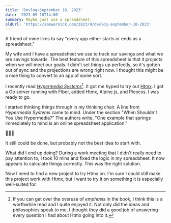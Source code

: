 ```yaml
---
title: 'Devlog—September 10, 2023'
date: '2023-09-10T14:00'
summary: Maybe just use a spreadsheet.
oldUrl: 'https://samwarnick.com/2023/9/devlog-september-10-2023'
---
```


A friend of mine likes to say "every app either starts or ends as a spreadsheet."

My wife and I have a spreadsheet we use to track our savings and what we are savings towards. The best feature of this spreadsheet is that it projects when we will meet our goals. I didn't set things up perfectly, so it's gotten out of sync and the projections are wrong right now. I thought this might be a nice thing to convert to an app of some sort.

I recently read [_Hypermedia Systems_](https://hypermedia.systems)[^1]. It got me hyped to try out [Htmx](https://htmx.org). I got a Go server running with Fiber, added Htmx, Alpine.js, and Picocss. I was ready to go.

I started thinking things through in my thinking chair. A line from _Hypermedia Systems_ came to mind. Under the section "When Shouldn't You Use Hypermedia?" The authors write, "One example that springs immediately to mind is an online spreadsheet application."

🤦🏻‍♂️

It still could be done, but probably not the best idea to start with.

What did I end up doing? During a work meeting that I didn't really need to pay attention to, I took 10 mins and fixed the logic in my spreadsheet. It now appears to calculate things correctly. This was the right solution.

Now I need to find a new project to try Htmx on. I'm sure I could still make this project work with Htmx, but I want to try it on something it is especially well-suited for.

[^1]: If you can get over the overuse of _emphasis_ in the book, I think this is a worthwhile read and I quite enjoyed it. Not only did the ideas and philosophies speak to me, I thought they did a good job of answering every question I had about Htmx going into it.
